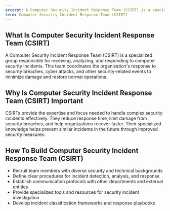 ```yaml
---
excerpt: A Computer Security Incident Response Team (CSIRT) is a specialized group responsible for receiving, analyzing, and responding to computer security incidents.
term: Computer Security Incident Response Team (CSIRT)
---
```

## What Is Computer Security Incident Response Team (CSIRT)

A Computer Security Incident Response Team (CSIRT) is a specialized group responsible for receiving, analyzing, and responding to computer security incidents. This team coordinates the organization's response to security breaches, cyber attacks, and other security-related events to minimize damage and restore normal operations.

## Why Is Computer Security Incident Response Team (CSIRT) Important

CSIRTs provide the expertise and focus needed to handle complex security incidents effectively. They reduce response time, limit damage from security breaches, and help organizations recover faster. Their specialized knowledge helps prevent similar incidents in the future through improved security measures.

## How To Build Computer Security Incident Response Team (CSIRT)

- Recruit team members with diverse security and technical backgrounds
- Define clear procedures for incident detection, analysis, and response
- Establish communication protocols with other departments and external entities
- Provide specialized tools and resources for security incident investigation
- Develop incident classification frameworks and response playbooks